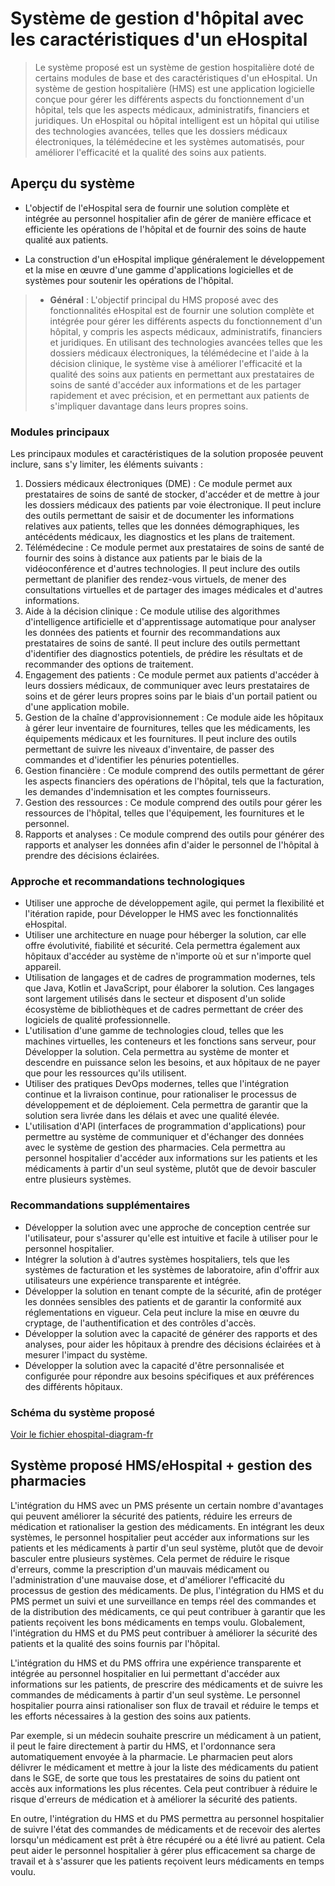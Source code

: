 # Système de gestion d'hôpital avec les caractéristiques d'un eHospital

> Le système proposé est un système de gestion hospitalière doté de certains modules de base et des caractéristiques d'un eHospital. Un système de gestion hospitalière (HMS) est une application logicielle conçue pour gérer les différents aspects du fonctionnement d'un hôpital, tels que les aspects médicaux, administratifs, financiers et juridiques. Un eHospital ou hôpital intelligent est un hôpital qui utilise des technologies avancées, telles que les dossiers médicaux électroniques, la télémédecine et les systèmes automatisés, pour améliorer l'efficacité et la qualité des soins aux patients.

## Aperçu du système

- L'objectif de l'eHospital sera de fournir une solution complète et intégrée au personnel hospitalier afin de gérer de manière efficace et efficiente les opérations de l'hôpital et de fournir des soins de haute qualité aux patients.

- La construction d'un eHospital implique généralement le développement et la mise en œuvre d'une gamme d'applications logicielles et de systèmes pour soutenir les opérations de l'hôpital.

> - **Général** : L'objectif principal du HMS proposé avec des fonctionnalités eHospital est de fournir une solution complète et intégrée pour gérer les différents aspects du fonctionnement d'un hôpital, y compris les aspects médicaux, administratifs, financiers et juridiques. En utilisant des technologies avancées telles que les dossiers médicaux électroniques, la télémédecine et l'aide à la décision clinique, le système vise à améliorer l'efficacité et la qualité des soins aux patients en permettant aux prestataires de soins de santé d'accéder aux informations et de les partager rapidement et avec précision, et en permettant aux patients de s'impliquer davantage dans leurs propres soins.

### Modules principaux

Les principaux modules et caractéristiques de la solution proposée peuvent inclure, sans s'y limiter, les éléments suivants :

1.  Dossiers médicaux électroniques (DME) : Ce module permet aux prestataires de soins de santé de stocker, d'accéder et de mettre à jour les dossiers médicaux des patients par voie électronique. Il peut inclure des outils permettant de saisir et de documenter les informations relatives aux patients, telles que les données démographiques, les antécédents médicaux, les diagnostics et les plans de traitement.
2.  Télémédecine : Ce module permet aux prestataires de soins de santé de fournir des soins à distance aux patients par le biais de la vidéoconférence et d'autres technologies. Il peut inclure des outils permettant de planifier des rendez-vous virtuels, de mener des consultations virtuelles et de partager des images médicales et d'autres informations.
3.  Aide à la décision clinique : Ce module utilise des algorithmes d'intelligence artificielle et d'apprentissage automatique pour analyser les données des patients et fournir des recommandations aux prestataires de soins de santé. Il peut inclure des outils permettant d'identifier des diagnostics potentiels, de prédire les résultats et de recommander des options de traitement.
4.  Engagement des patients : Ce module permet aux patients d'accéder à leurs dossiers médicaux, de communiquer avec leurs prestataires de soins et de gérer leurs propres soins par le biais d'un portail patient ou d'une application mobile.
5.  Gestion de la chaîne d'approvisionnement : Ce module aide les hôpitaux à gérer leur inventaire de fournitures, telles que les médicaments, les équipements médicaux et les fournitures. Il peut inclure des outils permettant de suivre les niveaux d'inventaire, de passer des commandes et d'identifier les pénuries potentielles.
6.  Gestion financière : Ce module comprend des outils permettant de gérer les aspects financiers des opérations de l'hôpital, tels que la facturation, les demandes d'indemnisation et les comptes fournisseurs.
7.  Gestion des ressources : Ce module comprend des outils pour gérer les ressources de l'hôpital, telles que l'équipement, les fournitures et le personnel.
8.  Rapports et analyses : Ce module comprend des outils pour générer des rapports et analyser les données afin d'aider le personnel de l'hôpital à prendre des décisions éclairées.

### Approche et recommandations technologiques

- Utiliser une approche de développement agile, qui permet la flexibilité et l'itération rapide, pour Développer le HMS avec les fonctionnalités eHospital.
- Utiliser une architecture en nuage pour héberger la solution, car elle offre évolutivité, fiabilité et sécurité. Cela permettra également aux hôpitaux d'accéder au système de n'importe où et sur n'importe quel appareil.
- Utilisation de langages et de cadres de programmation modernes, tels que Java, Kotlin et JavaScript, pour élaborer la solution. Ces langages sont largement utilisés dans le secteur et disposent d'un solide écosystème de bibliothèques et de cadres permettant de créer des logiciels de qualité professionnelle.
- L'utilisation d'une gamme de technologies cloud, telles que les machines virtuelles, les conteneurs et les fonctions sans serveur, pour Développer la solution. Cela permettra au système de monter et descendre en puissance selon les besoins, et aux hôpitaux de ne payer que pour les ressources qu'ils utilisent.
- Utiliser des pratiques DevOps modernes, telles que l'intégration continue et la livraison continue, pour rationaliser le processus de développement et de déploiement. Cela permettra de garantir que la solution sera livrée dans les délais et avec une qualité élevée.
- L'utilisation d'API (interfaces de programmation d'applications) pour permettre au système de communiquer et d'échanger des données avec le système de gestion des pharmacies. Cela permettra au personnel hospitalier d'accéder aux informations sur les patients et les médicaments à partir d'un seul système, plutôt que de devoir basculer entre plusieurs systèmes.

### Recommandations supplémentaires

- Développer la solution avec une approche de conception centrée sur l'utilisateur, pour s'assurer qu'elle est intuitive et facile à utiliser pour le personnel hospitalier.
- Intégrer la solution à d'autres systèmes hospitaliers, tels que les systèmes de facturation et les systèmes de laboratoire, afin d'offrir aux utilisateurs une expérience transparente et intégrée.
- Développer la solution en tenant compte de la sécurité, afin de protéger les données sensibles des patients et de garantir la conformité aux réglementations en vigueur. Cela peut inclure la mise en œuvre du cryptage, de l'authentification et des contrôles d'accès.
- Développer la solution avec la capacité de générer des rapports et des analyses, pour aider les hôpitaux à prendre des décisions éclairées et à mesurer l'impact du système.
- Développer la solution avec la capacité d'être personnalisée et configurée pour répondre aux besoins spécifiques et aux préférences des différents hôpitaux.

### Schéma du système proposé

[Voir le fichier ehospital-diagram-fr](https://github.com/gidbecxa/hms-ehospital-systems/blob/main/ehospital-schema.clj)

## Système proposé HMS/eHospital + gestion des pharmacies

L'intégration du HMS avec un PMS présente un certain nombre d'avantages qui peuvent améliorer la sécurité des patients, réduire les erreurs de médication et rationaliser la gestion des médicaments. En intégrant les deux systèmes, le personnel hospitalier peut accéder aux informations sur les patients et les médicaments à partir d'un seul système, plutôt que de devoir basculer entre plusieurs systèmes. Cela permet de réduire le risque d'erreurs, comme la prescription d'un mauvais médicament ou l'administration d'une mauvaise dose, et d'améliorer l'efficacité du processus de gestion des médicaments. De plus, l'intégration du HMS et du PMS permet un suivi et une surveillance en temps réel des commandes et de la distribution des médicaments, ce qui peut contribuer à garantir que les patients reçoivent les bons médicaments en temps voulu. Globalement, l'intégration du HMS et du PMS peut contribuer à améliorer la sécurité des patients et la qualité des soins fournis par l'hôpital.

L'intégration du HMS et du PMS offrira une expérience transparente et intégrée au personnel hospitalier en lui permettant d'accéder aux informations sur les patients, de prescrire des médicaments et de suivre les commandes de médicaments à partir d'un seul système. Le personnel hospitalier pourra ainsi rationaliser son flux de travail et réduire le temps et les efforts nécessaires à la gestion des soins aux patients.

Par exemple, si un médecin souhaite prescrire un médicament à un patient, il peut le faire directement à partir du HMS, et l'ordonnance sera automatiquement envoyée à la pharmacie. Le pharmacien peut alors délivrer le médicament et mettre à jour la liste des médicaments du patient dans le SGE, de sorte que tous les prestataires de soins du patient ont accès aux informations les plus récentes. Cela peut contribuer à réduire le risque d'erreurs de médication et à améliorer la sécurité des patients.

En outre, l'intégration du HMS et du PMS permettra au personnel hospitalier de suivre l'état des commandes de médicaments et de recevoir des alertes lorsqu'un médicament est prêt à être récupéré ou a été livré au patient. Cela peut aider le personnel hospitalier à gérer plus efficacement sa charge de travail et à s'assurer que les patients reçoivent leurs médicaments en temps voulu.